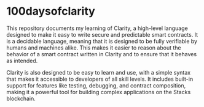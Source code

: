 # 100daysofclarity

This repository documents my learning of Clarity, a high-level language designed to make it easy to write secure and predictable smart contracts. 
It is a decidable language, meaning that it is designed to be fully verifiable by humans and machines alike. 
This makes it easier to reason about the behavior of a smart contract written in Clarity and to ensure that it behaves as intended.

Clarity is also designed to be easy to learn and use, with a simple syntax that makes it accessible to developers of all skill levels. 
It includes built-in support for features like testing, debugging, and contract composition, making it a powerful tool for building complex applications on the Stacks blockchain.
